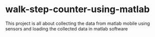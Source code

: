 # walk-step-counter-using-matlab
This project is all about collecting the data from matlab mobile using sensors and loading the collected data in matlab software
